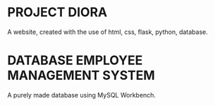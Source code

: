 # PROJECT DIORA
A website, created with the use of html, css, flask, python, database.
# DATABASE EMPLOYEE MANAGEMENT SYSTEM
A purely made database using MySQL Workbench.
